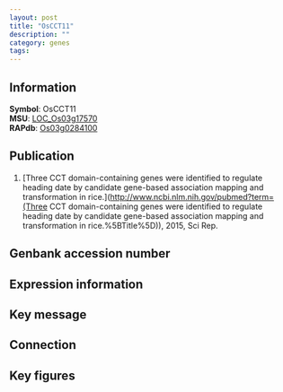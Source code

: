 ```yaml
---
layout: post
title: "OsCCT11"
description: ""
category: genes
tags: 
---
```


## Information
__Symbol__: OsCCT11  
__MSU__: [LOC_Os03g17570](http://rice.plantbiology.msu.edu/cgi-bin/ORF_infopage.cgi?orf=LOC_Os03g17570)  
__RAPdb__: [Os03g0284100](http://rapdb.dna.affrc.go.jp/viewer/gbrowse_details/irgsp1?name=Os03g0284100)  

## Publication
1. [Three CCT domain-containing genes were identified to regulate heading date by candidate gene-based association mapping and transformation in rice.](http://www.ncbi.nlm.nih.gov/pubmed?term=(Three CCT domain-containing genes were identified to regulate heading date by candidate gene-based association mapping and transformation in rice.%5BTitle%5D)), 2015, Sci Rep.

## Genbank accession number

## Expression information

## Key message

## Connection

## Key figures


